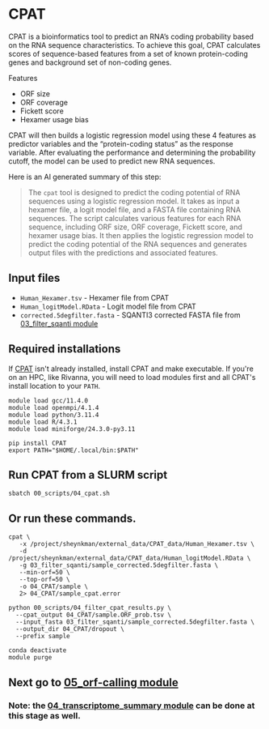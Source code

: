 # CPAT <br />
CPAT is a bioinformatics tool to predict an RNA’s coding probability based on the RNA sequence characteristics. To achieve this goal, CPAT calculates scores of sequence-based features from a set of known protein-coding genes and background set of non-coding genes. <br />

Features
- ORF size
- ORF coverage
- Fickett score
- Hexamer usage bias

CPAT will then builds a logistic regression model using these 4 features as predictor variables and the “protein-coding status” as the response variable. After evaluating the performance and determining the probability cutoff, the model can be used to predict new RNA sequences. <br />

Here is an AI generated summary of this step: <br />
> The `cpat` tool is designed to predict the coding potential of RNA sequences using a logistic regression model. It takes as input a hexamer file, a logit model file, and a FASTA file containing RNA sequences. The script calculates various features for each RNA sequence, including ORF size, ORF coverage, Fickett score, and hexamer usage bias. It then applies the logistic regression model to predict the coding potential of the RNA sequences and generates output files with the predictions and associated features.

## Input files
- `Human_Hexamer.tsv` - Hexamer file from CPAT
- `Human_logitModel.RData` - Logit model file from CPAT
- `corrected.5degfilter.fasta` - SQANTI3 corrected FASTA file from [03_filter_sqanti module](https://github.com/efwatts/LRP_Troubleshooting/tree/main/03_filter_sqanti)

## Required installations
If [CPAT](https://cpat.readthedocs.io/en/latest/#introduction) isn't already installed, install CPAT and make executable. If you're on an HPC, like Rivanna, you will need to load modules first and all CPAT's install location to your `PATH`. <br />
```
module load gcc/11.4.0  
module load openmpi/4.1.4
module load python/3.11.4
module load R/4.3.1
module load miniforge/24.3.0-py3.11

pip install CPAT
export PATH="$HOME/.local/bin:$PATH"
```
## Run CPAT from a SLURM script
```
sbatch 00_scripts/04_cpat.sh
```
## Or run these commands.
```
cpat \
   -x /project/sheynkman/external_data/CPAT_data/Human_Hexamer.tsv \
   -d /project/sheynkman/external_data/CPAT_data/Human_logitModel.RData \
   -g 03_filter_sqanti/sample_corrected.5degfilter.fasta \
   --min-orf=50 \
   --top-orf=50 \
   -o 04_CPAT/sample \
   2> 04_CPAT/sample_cpat.error

python 00_scripts/04_filter_cpat_results.py \
  --cpat_output 04_CPAT/sample.ORF_prob.tsv \
  --input_fasta 03_filter_sqanti/sample_corrected.5degfilter.fasta \
  --output_dir 04_CPAT/dropout \
  --prefix sample

conda deactivate
module purge
```

## Next go to [05_orf-calling module](https://github.com/efwatts/LRP_Troubleshooting/tree/main/05_orf-calling)
### Note: the [04_transcriptome_summary module](https://github.com/efwatts/LRP_Troubleshooting/tree/main/04_transcriptome_summary) can be done at this stage as well. 
